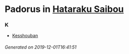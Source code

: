 # Padorus in [Hataraku Saibou](https://myanimelist.net/manga/91641/Hataraku_Saibou)

### K
* [Kesshouban](https://github.com/shadow578/Padoru-Padoru/blob/master/table-of-contents/characters/Kesshouban.md)

###### Generated on 2019-12-01T16:41:51
